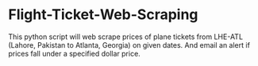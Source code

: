 # Flight-Ticket-Web-Scraping

This python script will web scrape prices of plane tickets from LHE-ATL (Lahore, Pakistan to Atlanta, Georgia) on given dates. And email an alert if prices fall under a specified dollar price.
